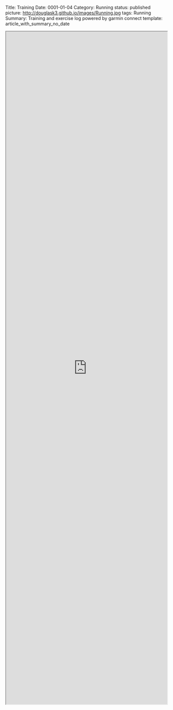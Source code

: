 Title: Training
Date: 0001-01-04
Category: Running
status: published
picture: http://douglask3.github.io/images/Running.jpg
tags: Running
Summary: Training and exercise log powered by garmin connect
template: article_with_summary_no_date

<iframe src="https://connect.garmin.com/page/profile/minprofile.faces?displayName=douglask31#.Vo_3GbDImbE.gmail" width="100%" height="2100px" zoom =  0.81></iframe>
